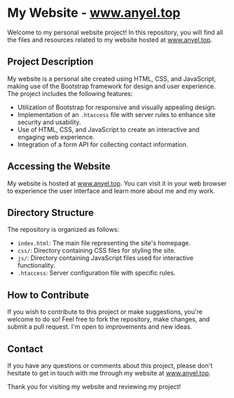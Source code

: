# My Website - www.anyel.top

Welcome to my personal website project! In this repository, you will find all the files and resources related to my website hosted at www.anyel.top.

## Project Description

My website is a personal site created using HTML, CSS, and JavaScript, making use of the Bootstrap framework for design and user experience. The project includes the following features:

- Utilization of Bootstrap for responsive and visually appealing design.
- Implementation of an `.htaccess` file with server rules to enhance site security and usability.
- Use of HTML, CSS, and JavaScript to create an interactive and engaging web experience.
- Integration of a form API for collecting contact information.

## Accessing the Website

My website is hosted at www.anyel.top. You can visit it in your web browser to experience the user interface and learn more about me and my work.

## Directory Structure

The repository is organized as follows:

- `index.html`: The main file representing the site's homepage.
- `css/`: Directory containing CSS files for styling the site.
- `js/`: Directory containing JavaScript files used for interactive functionality.
- `.htaccess`: Server configuration file with specific rules.

## How to Contribute

If you wish to contribute to this project or make suggestions, you're welcome to do so! Feel free to fork the repository, make changes, and submit a pull request. I'm open to improvements and new ideas.

## Contact

If you have any questions or comments about this project, please don't hesitate to get in touch with me through my website at www.anyel.top.

Thank you for visiting my website and reviewing my project!
